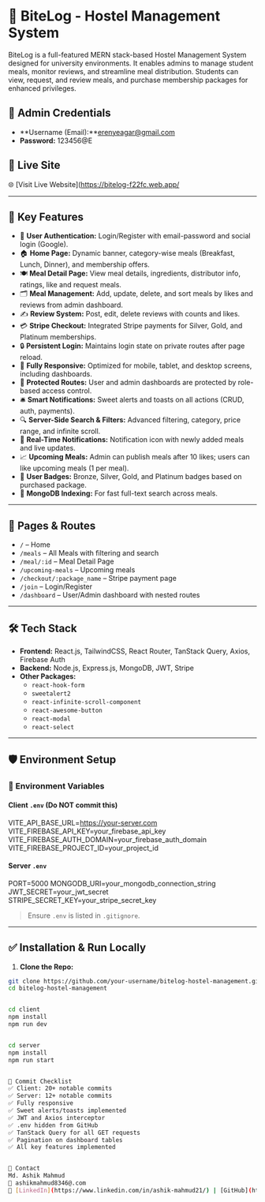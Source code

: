 # 🏨 BiteLog - Hostel Management System

BiteLog is a full-featured MERN stack-based Hostel Management System designed for university environments. It enables admins to manage student meals, monitor reviews, and streamline meal distribution. Students can view, request, and review meals, and purchase membership packages for enhanced privileges.

## 🔐 Admin Credentials

- **Username (Email):**erenyeagar@gmail.com
- **Password:**  123456@E

## 🔗 Live Site

🌐 [Visit Live Website](https://bitelog-f22fc.web.app/

---

## 🚀 Key Features

- 👤 **User Authentication:** Login/Register with email-password and social login (Google).
- 🏠 **Home Page:** Dynamic banner, category-wise meals (Breakfast, Lunch, Dinner), and membership offers.
- 🍽 **Meal Detail Page:** View meal details, ingredients, distributor info, ratings, like and request meals.
- 🗂 **Meal Management:** Add, update, delete, and sort meals by likes and reviews from admin dashboard.
- ✍️ **Review System:** Post, edit, delete reviews with counts and likes.
- 💳 **Stripe Checkout:** Integrated Stripe payments for Silver, Gold, and Platinum memberships.
- 🔒 **Persistent Login:** Maintains login state on private routes after page reload.
- 📱 **Fully Responsive:** Optimized for mobile, tablet, and desktop screens, including dashboards.
- 🔐 **Protected Routes:** User and admin dashboards are protected by role-based access control.
- 🛎 **Smart Notifications:** Sweet alerts and toasts on all actions (CRUD, auth, payments).
- 🔍 **Server-Side Search & Filters:** Advanced filtering, category, price range, and infinite scroll.
- 🔔 **Real-Time Notifications:** Notification icon with newly added meals and live updates.
- 📈 **Upcoming Meals:** Admin can publish meals after 10 likes; users can like upcoming meals (1 per meal).
- 🥇 **User Badges:** Bronze, Silver, Gold, and Platinum badges based on purchased package.
- 🧠 **MongoDB Indexing:** For fast full-text search across meals.

---

## 📁 Pages & Routes

- `/` – Home  
- `/meals` – All Meals with filtering and search  
- `/meal/:id` – Meal Detail Page  
- `/upcoming-meals` – Upcoming meals  
- `/checkout/:package_name` – Stripe payment page  
- `/join` – Login/Register  
- `/dashboard` – User/Admin dashboard with nested routes  

---

## 🛠️ Tech Stack

- **Frontend:** React.js, TailwindCSS, React Router, TanStack Query, Axios, Firebase Auth
- **Backend:** Node.js, Express.js, MongoDB, JWT, Stripe
- **Other Packages:**
  - `react-hook-form`
  - `sweetalert2`
  - `react-infinite-scroll-component`
  - `react-awesome-button`
  - `react-modal`
  - `react-select`

---

## 🛡️ Environment Setup

### 🔐 Environment Variables

#### Client `.env` (Do **NOT** commit this)

VITE_API_BASE_URL=https://your-server.com
VITE_FIREBASE_API_KEY=your_firebase_api_key
VITE_FIREBASE_AUTH_DOMAIN=your_firebase_auth_domain
VITE_FIREBASE_PROJECT_ID=your_project_id


#### Server `.env`

PORT=5000
MONGODB_URI=your_mongodb_connection_string
JWT_SECRET=your_jwt_secret
STRIPE_SECRET_KEY=your_stripe_secret_key



> Ensure `.env` is listed in `.gitignore`.

---

## ✅ Installation & Run Locally

1. **Clone the Repo:**

```bash
git clone https://github.com/your-username/bitelog-hostel-management.git
cd bitelog-hostel-management


cd client
npm install
npm run dev


cd server
npm install
npm run start


📌 Commit Checklist
✅ Client: 20+ notable commits
✅ Server: 12+ notable commits
✅ Fully responsive
✅ Sweet alerts/toasts implemented
✅ JWT and Axios interceptor
✅ .env hidden from GitHub
✅ TanStack Query for all GET requests
✅ Pagination on dashboard tables
✅ All key features implemented


🤝 Contact
Md. Ashik Mahmud
📧 ashikmahmud8346@.com
🔗 [LinkedIn](https://www.linkedin.com/in/ashik-mahmud21/) | [GitHub](https://github.com/ashik0401)
